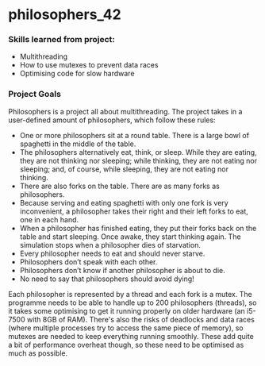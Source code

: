 # philosophers_42

### Skills learned from project:
- Multithreading
- How to use mutexes to prevent data races
- Optimising code for slow hardware

### Project Goals
Philosophers is a project all about multithreading. The project takes in a user-defined amount of philosophers, which follow these rules:
- One or more philosophers sit at a round table.
There is a large bowl of spaghetti in the middle of the table.
- The philosophers alternatively eat, think, or sleep.
While they are eating, they are not thinking nor sleeping;
while thinking, they are not eating nor sleeping;
and, of course, while sleeping, they are not eating nor thinking.
- There are also forks on the table. There are as many forks as philosophers.
- Because serving and eating spaghetti with only one fork is very inconvenient, a
philosopher takes their right and their left forks to eat, one in each hand.
- When a philosopher has finished eating, they put their forks back on the table and
start sleeping. Once awake, they start thinking again. The simulation stops when
a philosopher dies of starvation.
- Every philosopher needs to eat and should never starve.
- Philosophers don’t speak with each other.
- Philosophers don’t know if another philosopher is about to die.
- No need to say that philosophers should avoid dying!

Each philosopher is represented by a thread and each fork is a mutex. The programme needs to be able to handle up to 200 philosophers (threads), so it takes some optimising to get it running properly on older hardware (an i5-7500 with 8GB of RAM). There's also the risks of deadlocks and data races (where multiple processes try to access the same piece of memory), so mutexes are needed to keep everything running smoothly. These add quite a bit of performance overheat though, so these need to be optimised as much as possible.
